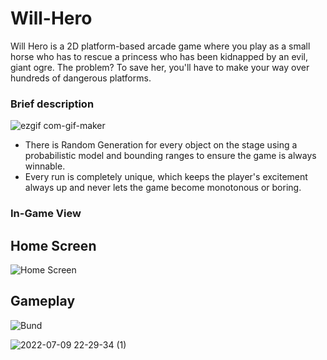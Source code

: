 
# Will-Hero
Will Hero is a 2D platform-based arcade game where you play as a small horse who has to rescue a princess who has been kidnapped by an evil, giant ogre. The problem? To save her, you'll have to make your way over hundreds of dangerous platforms.

### Brief description
![ezgif com-gif-maker](https://user-images.githubusercontent.com/83296467/178116888-ed3a205c-f073-4a26-a7a4-a2adb1fd8a9e.gif)


- There is Random Generation for every object on the stage using a probabilistic model and bounding ranges to ensure the game is always winnable. 
- Every run is completely unique, which keeps the player's excitement always up and never lets the game become monotonous or boring.

### In-Game View


## Home Screen
![Home Screen](https://user-images.githubusercontent.com/83296467/178116194-717aa3ac-5444-4070-acb9-e807dc5028ee.png)

## Gameplay

![Bund](https://user-images.githubusercontent.com/83296467/178119450-089d3e63-2320-49b8-b09a-122f4ee5a7bf.gif)


![2022-07-09 22-29-34 (1)](https://user-images.githubusercontent.com/83296467/178119653-e1a5a913-200a-4ea4-bf7c-ce9ca0ec7a07.gif)
